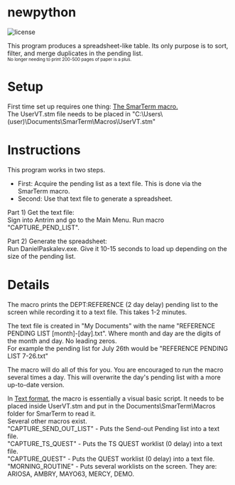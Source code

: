 # newpython
![license](https://img.shields.io/github/license/dpaskal/newpython?style=plastic "License")  

This program produces a spreadsheet-like table. Its only purpose is to sort, filter, and merge duplicates in the pending list.  
<sub><sup>No longer needing to print 200-500 pages of paper is a plus.</sup></sub>

# Setup
First time set up requires one thing: [The SmarTerm macro.](https://github.com/dpaskal/newpython/blob/master/UserVT.stm)  
The UserVT.stm file needs to be placed in "C:\Users\\(user)\Documents\SmarTerm\Macros\UserVT.stm"  

# Instructions  
This program works in two steps.  
* First: Acquire the pending list as a text file. This is done via the SmarTerm macro.   
* Second: Use that text file to generate a spreadsheet.

Part 1) Get the text file:  
Sign into Antrim and go to the Main Menu. Run macro "CAPTURE_PEND_LIST".

Part 2) Generate the spreadsheet:  
Run DanielPaskalev.exe. Give it 10-15 seconds to load up depending on the size of the pending list. 

# Details

The macro prints the DEPT:REFERENCE (2 day delay) pending list to the screen while recording it to a text file. This takes 1-2 minutes.

The text file is created in "My Documents" with the name "REFERENCE PENDING LIST [month]-[day].txt". Where month and day are the digits of the month and day. No leading zeros.  
For example the pending list for July 26th would be "REFERENCE PENDING LIST 7-26.txt"  

The macro will do all of this for you. You are encouraged to run the macro several times a day. This will overwrite the day's pending list with a more up-to-date version.


In [Text format](https://0bin.net/paste/W46-CwVSK8K0Lcfp#wN1opncV7E2R+AI-JPko++iSPiie0slujtKgD3Fk3+S), the macro is essentially a visual basic script. It needs to be placed inside UserVT.stm and put in the Documents\SmarTerm\Macros folder for SmarTerm to read it.  
Several other macros exist.  
"CAPTURE_SEND_OUT_LIST" - Puts the Send-out Pending list into a text file.  
"CAPTURE_TS_QUEST" - Puts the TS QUEST worklist (0 delay) into a text file.  
"CAPTURE_QUEST" - Puts the QUEST worklist (0 delay) into a text file.  
"MORNING_ROUTINE" - Puts several worklists on the screen. They are: ARIOSA, AMBRY, MAYO63, MERCY, DEMO.
